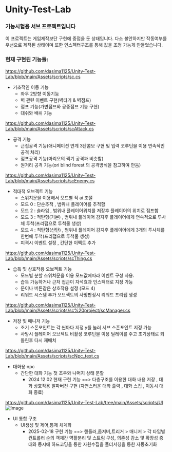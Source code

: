 # Unity-Test-Lab

### 기능시험용 서브 프로젝트입니다

이 프로젝트는 게임제작보단 구현에 중점을 둔 상태입니다. 다소 불안하지만 작동여부를 우선으로 제작된 상태이며 또한 인스펙터구조를 통해 값을 조정 가능게 만들었습니다.


### 현재 구현된 기능들:

https://github.com/dasima1125/Unity-Test-Lab/blob/main/Assets/scripts/sc.cs
- 기초적인 이동 기능
   -  좌우 2방향 이동기능
   -  벽 관련 이벤트 구현(벽타기 & 벽점프)
   -  점프 기능(가변점프와 공중점프 기능 구현)
   -  대쉬와 배쉬 기능

https://github.com/dasima1125/Unity-Test-Lab/blob/main/Assets/scripts/scAttack.cs
- 공격 기능
   - 근접공격 기능(애니메이션 연계 3단콤보 구현 및 입력 코루틴을 이용 연속적인 공격 처리)
   - 점프공격 기능(마리오의 찍기 공격과 비슷함)
   - 원거리 공격 기능(ori blind forest 의 공격방식을 참고하여 만듬)

https://github.com/dasima1125/Unity-Test-Lab/blob/main/Assets/scripts/scEnemy.cs
- 적대적 오브젝트 기능
   - 스위치문을 이용해서 모드별 적 ai 조절
   - 모드 0 : 단순추적     , 범위내 플레이어를 추적함
   - 모드 2 : 슬라임       , 범위내 플레이어위치를 저장후 플레이어의 위치로 점프함
   - 모드 3 : 척탄형(기본)  , 범위내 플레이어 감지후 플레이어에게 연속적으로 투사체 투척(프리팹으로 투척물 생성)
   - 모드 4 : 척탄형(산탄)  , 범위내 플레이어 감지후 플레이어에게 3개의 투사체를 한번에 투척(프리팹으로 투척물 생성)
   - 피격시 이벤트 설정 , 간단한 이펙트 추가
     
https://github.com/dasima1125/Unity-Test-Lab/blob/main/Assets/scripts/scThing.cs
- 습득 및 상호작용 오브젝트 기능
   - 모드별 분할 스위치문을 이용 모드값에따라 이벤트 구성 사용.
   - 습득 가능하거나 근처 접근이 자석효과 인스팩터로 지정 가능
   - 문이나 버튼같은 상호작용 설정 (모드 4)
   - 리워드 시스템 추가 오브젝트의 사망판정시 리워드 프리팹 생성

https://github.com/dasima1125/Unity-Test-Lab/blob/main/Assets/scripts/sc%20project/scManager.cs
- 저장 및 매니저 기능
   - 초기 스폰포인트는 각 씬마다 지정 y를 눌러 서브 스폰포인트 지정 가능
   - 사망시 플레이어 오브젝트 비활성 코루틴을 이용 딜레이를 주고 초기상태로 되돌린후 다시 재배치

https://github.com/dasima1125/Unity-Test-Lab/blob/main/Assets/scripts/scNpc_text.cs
- 대화용 npc
   - 간단한 대화 기능 첫 조우와 나머지 상태 분할
     - 2024 12 02 현재 구현 기능 ==> 다층구조를 이용한 대화 내용 저장 , 대화 상호작용 알파버전 구현 (자연스러운 대화 출력 , 대화 스킵 , 이동시 대화 종료)

https://github.com/dasima1125/Unity-Test-Lab/tree/main/Assets/scripts/UI
![Image](https://github.com/user-attachments/assets/0291e513-668c-4883-af99-2c982876a1a4)
- UI 통합 구조
  - UI생성 및 제어,통제 체계화
    - 2025-02-18 구현 기능 ==> 핸들러,옵저버,트리거 > 매니저 > 각 타입별 컨트롤러 순의 객체간 역활분리 및 스트림 구성, 의존성 감소 및 확장성 증대와 동시에 하드코딩을 통한 자원수집을 폴더서칭을 통한 자동초기화
